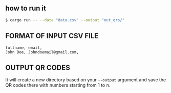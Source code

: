 ## how to run it

```bash
$ cargo run -- --data "data.csv" --output "out_qrs/"
```


## FORMAT OF INPUT CSV FILE

```csv
fullname, email,
John Doe, Johndoemail@gmail.com,
```


## OUTPUT QR CODES

It will create a new directory based on your `--output` argument and save the QR codes there with numbers starting from 1 to n.
